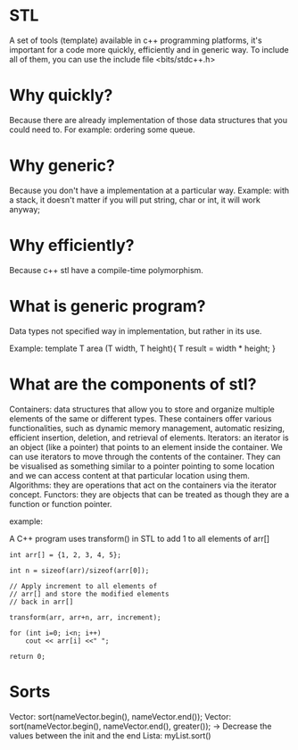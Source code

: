 # STL
A set of tools (template) available in c++ programming platforms, it's important for a code more quickly, efficiently and in generic way.
To include all of them, you can use the include file <bits/stdc++.h>

# Why quickly?
Because there are already implementation of those data structures that you could need to. For example: ordering some queue.

# Why generic?
Because you don't have a implementation at a particular way.
Example: with a stack, it doesn't matter if you will put string, char or int, it will work anyway;

# Why efficiently?
Because c++ stl have a compile-time polymorphism.

# What is generic program?
Data types not specified way in implementation, but rather in its use.

Example:
template <typename T>
T area (T width, T height){
    T result =   width * height;
}

# What are the components of stl?
Containers: data structures that allow you to store and organize multiple elements of the same or different types. These containers offer various functionalities, such as dynamic memory management, automatic resizing, efficient insertion, deletion, and retrieval of elements. 
Iterators: an iterator is an object (like a pointer) that points to an element inside the container. We can use iterators to move through the contents of the container. They can be visualised as something similar to a pointer pointing to some location and we can access content at that particular location using them.
Algorithms: they are operations that act on the containers via the iterator concept. 
Functors: they are objects that can be treated as though they are a function or function pointer.

example: 

A C++ program uses transform() in STL to add 1 to all elements of arr[]

    int arr[] = {1, 2, 3, 4, 5};
    
    int n = sizeof(arr)/sizeof(arr[0]);
    
    // Apply increment to all elements of
    // arr[] and store the modified elements
    // back in arr[]
    
    transform(arr, arr+n, arr, increment);
  
    for (int i=0; i<n; i++)
        cout << arr[i] <<" ";
  
    return 0;

# Sorts
Vector: sort(nameVector.begin(), nameVector.end());
Vector: sort(nameVector.begin(), nameVector.end(), greater()); -> Decrease the values between the init and the end
Lista: myList.sort()
